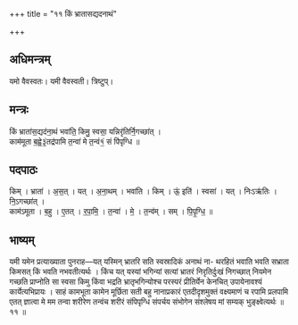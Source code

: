 +++
title = "११ किं भ्रातासद्यदनाथं"

+++
## अधिमन्त्रम्
यमो वैवस्वतः। यमी वैवस्वती। त्रिष्टुप्।

## मन्त्रः
किं भ्राता॑स॒द्यद॑ना॒थं भवा॑ति॒ किमु॒ स्वसा॒ यन्निरृ॑तिर्नि॒गच्छा॑त् ।  
काम॑मूता ब॒ह्वे॒३॒॑तद्र॑पामि त॒न्वा॑ मे त॒न्वं१॒॑ सं पि॑पृग्धि ॥

## पदपाठः
किम् । भ्राता॑ । अ॒स॒त् । यत् । अ॒ना॒थम् । भवा॑ति । किम् । ऊं॒ इति॑ । स्वसा॑ । यत् । निःऽऋ॑तिः । नि॒ऽगच्छा॑त् ।  
काम॑ऽमूता । ब॒हु । ए॒तत् । र॒पा॒मि॒ । त॒न्वा॑ । मे॒ । त॒न्व॑म् । सम् । पि॒पृ॒ग्धि॒ ॥

## भाष्यम्
यमी यमेन प्रत्याख्याता पुनराह—यत् यस्मिन् भ्रातरि सति स्वस्रादिकं अनाथं ना- थरहितं भवाति भवति सभ्राता किमसत् किं भवति नभवतीत्यर्थः । किंच यत् यस्यां भगिन्यां सत्यां भ्रातरं निरृतिर्दुःखं निगच्छात् नियमेन गच्छति प्राप्नोति सा स्वसा किमु किंवा भद्रति भ्रातृभगिन्योश्च परस्परं प्रीतिर्येन केनचित् उपायेनावश्यं कार्येत्यभिप्रायः । साहं कामभूता कामेन मूर्छिता सती बहु नानाप्रकारं एतदीदृशमुक्तं वक्ष्यमाणं च रपामि प्रलपामि एतत् ज्ञात्वा मे मम तन्वा शरीरेण तन्वंच शरीरं संपिपृग्धि संपर्चय संभोगेन संश्लेषय मां सम्यक् भुङ्क्ष्वेत्यर्थः ॥ ११ ॥